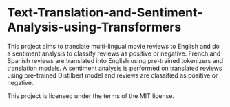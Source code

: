 # Text-Translation-and-Sentiment-Analysis-using-Transformers

This project aims to translate multi-lingual movie reviews to English and do a sentiment analysis to classify reviews as positive or negative. French and Spanish reviews are translated into English using pre-trained tokenizers and translation models. A sentiment analysis is performed on translated reviews using pre-trained Distilbert model and reviews are classified as positive or negative.

This project is licensed under the terms of the MIT license.
